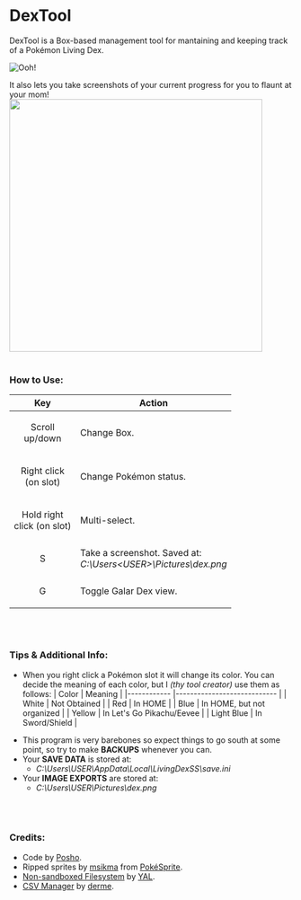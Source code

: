 

# DexTool
DexTool is a Box-based management tool for mantaining and keeping track of a Pokémon Living Dex.

![Ooh!](https://i.imgur.com/xn3k4Fy.gif)

It also lets you take screenshots of your current progress for you to flaunt at your mom!
<img src="https://i.imgur.com/Pe5kNH2.png" width="450" />
<br><br>



### How to Use:
| Key                   	| Action                                                             	|
|-----------------------	|--------------------------------------------------------------------	|
| <p align=center>Scroll<br>up/down        	| Change Box.                                                        	|
| <p align=center>Right click<br>(on slot) 	| Change Pokémon status.                                             	|
| <p align=center>Hold right<br>click (on slot) | Multi-select. |
| <p align=center>S                     	| Take a screenshot. Saved at:<br>_C:\Users\<USER>\Pictures\dex.png_ 	|
| <p align=center>G                     	| Toggle Galar Dex view.                                             	|

<br><br>
### Tips & Additional Info:
- When you right click a Pokémon slot it will change its color. You can decide the meaning of each color, but I _(thy tool creator)_ use them as follows:
  | Color      	| Meaning                    	|
  |------------	|----------------------------	|
  | White      	| Not Obtained               	|
  | Red        	| In HOME                    	|
  | Blue       	| In HOME, but not organized 	|
  | Yellow     	| In Let's Go Pikachu/Eevee  	|
  | Light Blue 	| In Sword/Shield            	|
* This program is very barebones so expect things to go south at some point, so try to make **BACKUPS** whenever you can.
* Your **SAVE DATA** is stored at:
	* _C:\Users\USER\AppData\Local\LivingDexSS\save.ini_
* Your **IMAGE EXPORTS** are stored at:
	* _C:\Users\USER\Pictures\dex.png_

<br><br>
### Credits:
 - Code by [Posho](https://github.com/PoshoDev). 
 - Ripped sprites by [msikma](https://github.com/msikma) from [PokéSprite](http://msikma.github.io/pokesprite/).
 - [Non-sandboxed Filesystem](https://yellowafterlife.itch.io/gamemaker-nsfs) by [YAL](https://github.com/YellowAfterlife).
 - [CSV Manager](https://marketplace.yoyogames.com/assets/522/csv-manager) by [derme](https://github.com/derme302).
